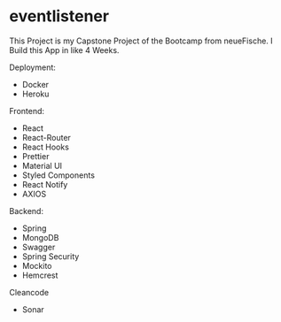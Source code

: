 # eventlistener

This Project is my Capstone Project of the Bootcamp from neueFische.
I Build this App in like 4 Weeks.

Deployment:
- Docker
- Heroku


Frontend:
- React
- React-Router
- React Hooks
- Prettier
- Material UI
- Styled Components
- React Notify
- AXIOS



Backend:
- Spring
- MongoDB
- Swagger
- Spring Security
- Mockito
- Hemcrest

Cleancode
- Sonar
